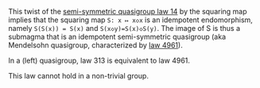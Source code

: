 This twist of the [semi-symmetric quasigroup law 14](https://teorth.github.io/equational_theories/implications/?14) by the squaring map implies that the squaring map `S: x ↦ x◇x` is an idempotent endomorphism, namely `S(S(x)) = S(x)` and `S(x◇y)=S(x)◇S(y)`.  The image of S is thus a submagma that is an idempotent semi-symmetric quasigroup (aka Mendelsohn quasigroup, characterized by [law 4961](https://teorth.github.io/equational_theories/implications/?4961)).

In a (left) quasigroup, law 313 is equivalent to law 4961.

This law cannot hold in a non-trivial group.
